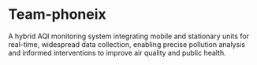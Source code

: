 # Team-phoneix
A hybrid AQI monitoring system integrating mobile and stationary units for real-time, widespread data collection, enabling precise pollution analysis and informed interventions to improve air quality and public health.
